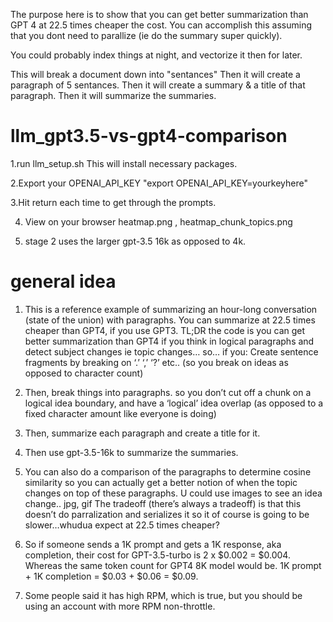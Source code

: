 The purpose here is to show that you can get better summarization than GPT 4 at 22.5 times cheaper the cost.
You can accomplish this assuming that you dont need to parallize (ie do the summary super quickly).

You could probably index things at night, and vectorize it then for later.  

This will break a document down into "sentances"
Then it will create a paragraph of 5 sentances.
Then it will create a summary & a title of that paragraph.
Then it will summarize the summaries.



# llm_gpt3.5-vs-gpt4-comparison
1.run llm_setup.sh
This will install necessary packages.

2.Export your OPENAI_API_KEY
"export OPENAI_API_KEY=yourkeyhere"

3.Hit return each time to get through the prompts.

4. View on your browser heatmap.png , heatmap_chunk_topics.png 

5. stage 2 uses the larger gpt-3.5 16k as opposed to 4k.

# general idea
1. This is a reference example of summarizing an hour-long conversation (state of the union) with paragraphs.  You can summarize at 22.5 times cheaper than GPT4, if you use GPT3.  TL;DR the code is you can get better summarization than GPT4 if you think in logical paragraphs and detect subject changes ie topic changes… so… if you:
Create sentence fragments by breaking on ‘.’ ‘,’ ‘?’ etc.. (so you break on ideas as opposed to character count)

2. Then, break things into paragraphs. so you don’t cut off a chunk on a logical idea boundary, and have a ‘logical’ idea overlap (as opposed to a fixed character amount like everyone is doing)

3. Then, summarize each paragraph and create a title for it.

4. Then use gpt-3.5-16k to summarize the summaries.

5. You can also do a comparison of the paragraphs to determine cosine similarity so you can actually get a better notion of when the topic changes on top of these paragraphs.  U could use images to see an idea change..  jpg, gif
The tradeoff (there’s always a tradeoff) is that this doesn’t do parralization and serializes it so it of course is going to be slower…whudua expect at 22.5 times cheaper?

6. So if someone sends a 1K prompt and gets a 1K response, aka completion, their cost for GPT-3.5-turbo is 2 x $0.002 = $0.004. Whereas the same token count for GPT4 8K model would be. 1K prompt + 1K completion = $0.03 + $0.06 = $0.09.

7. Some people said it has high RPM, which is true, but you should be using an account with more RPM non-throttle.
